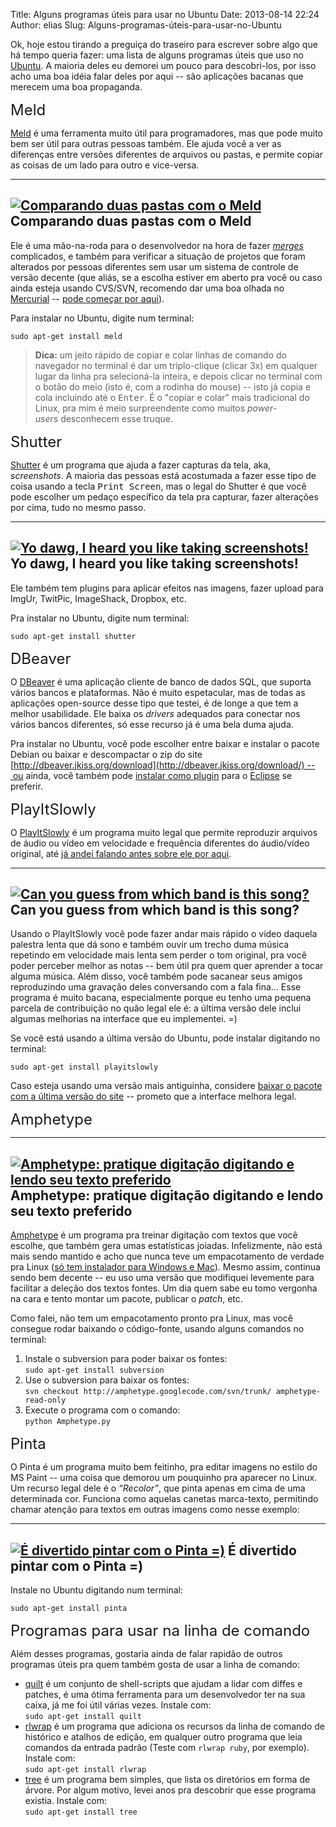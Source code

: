 Title: Alguns programas úteis para usar no Ubuntu
Date: 2013-08-14 22:24
Author: elias
Slug: Alguns-programas-úteis-para-usar-no-Ubuntu

Ok, hoje estou tirando a preguiça do traseiro para escrever sobre algo
que há tempo queria fazer: uma lista de alguns programas úteis que uso
no [Ubuntu](http://www.ubuntu.com/ "Ubuntu Linux"). A maioria deles eu
demorei um pouco para descobri-los, por isso acho uma boa idéia falar
deles por aqui -- são aplicações bacanas que merecem uma boa propaganda.

<span style="font-size: x-large;">Meld</span>

[Meld](http://meldmerge.org/) é uma ferramenta muito útil para
programadores, mas que pode muito bem ser útil para outras pessoas
também. Ele ajuda você a ver as diferenças entre versões diferentes de
arquivos ou pastas, e permite copiar as coisas de um lado para outro e
vice-versa.

  ------------------------------------------------------------------------------------------------------------------------------------------------------------------------------------------------------------------------------------------------
  [![Comparando duas pastas com o Meld](http://eljunior.files.wordpress.com/2013/08/minha_pasta-outra_pasta-meld_004.png "Comparando duas pastas com o Meld")](http://eljunior.files.wordpress.com/2013/08/minha_pasta-outra_pasta-meld_004.png)
  Comparando duas pastas com o Meld
  ------------------------------------------------------------------------------------------------------------------------------------------------------------------------------------------------------------------------------------------------

Ele é uma mão-na-roda para o desenvolvedor na hora de fazer
*[merges](http://en.wikipedia.org/wiki/Merge_(revision_control) "Artigo sobre merges na Wikipedia")*
complicados, e também para verificar a situação de projetos que foram
alterados por pessoas diferentes sem usar um sistema de controle de
versão decente (que aliás, se a escolha estiver em aberto pra você ou
caso ainda esteja usando CVS/SVN, recomendo dar uma boa olhada no
[Mercurial](http://mercurial.selenic.com/) -- [pode começar por
aqui](http://hginit.com/)).

Para instalar no Ubuntu, digite num terminal:

`sudo apt-get install meld`

> **Dica:** um jeito rápido de copiar e colar linhas de comando do
> navegador no terminal é dar um triplo-clique (clicar 3x) em qualquer
> lugar da linha pra selecioná-la inteira, e depois clicar no terminal
> com o botão do meio (isto é, com a rodinha do mouse) -- isto já copia
> e cola incluindo até o <kbd>Enter</kbd>. É o "copiar e colar" mais
> tradicional do Linux, pra mim é meio surpreendente como muitos
> *power-users* desconhecem esse truque.

<span style="font-size: x-large;">Shutter</span>

[Shutter](http://shutter-project.org/) é um programa que ajuda a fazer
capturas da tela, aka, *screenshots*. A maioria das pessoas está
acostumada a fazer esse tipo de coisa usando a tecla <kbd>Print
Screen</kbd>, mas o legal do Shutter é que você pode escolher um pedaço
específico da tela pra capturar, fazer alterações por cima, tudo no
mesmo passo.

  --------------------------------------------------------------------------------------------------------------------------------------------------------------------------------------------
  [![Yo dawg, I heard you like taking screenshots!](http://eljunior.files.wordpress.com/2013/08/shutter-yo_dawg.png?w=640)](http://eljunior.files.wordpress.com/2013/08/shutter-yo_dawg.png)
  Yo dawg, I heard you like taking screenshots!
  --------------------------------------------------------------------------------------------------------------------------------------------------------------------------------------------

Ele também tem plugins para aplicar efeitos nas imagens, fazer upload
para ImgUr, TwitPic, ImageShack, Dropbox, etc.

Pra instalar no Ubuntu, digite num terminal:

`sudo apt-get install shutter`

<span style="font-size: x-large;">DBeaver</span>

O [DBeaver](http://jkiss.org/) é uma aplicação cliente de banco de dados
SQL, que suporta vários bancos e plataformas. Não é muito espetacular,
mas de todas as aplicações open-source desse tipo que testei, é de longe
a que tem a melhor usabilidade. Ele baixa os *drivers* adequados para
conectar nos vários bancos diferentes, só esse recurso já é uma bela
duma ajuda.

Pra instalar no Ubuntu, você pode escolher entre baixar e instalar o
pacote Debian ou baixar e descompactar o zip do site
[http://dbeaver.jkiss.org/download](http://dbeaver.jkiss.org/download/) -- ou
ainda, você também pode [instalar como
plugin](http://marketplace.eclipse.org/node/507775) para o
[Eclipse](http://www.eclipse.org/) se preferir.

<span style="font-size: x-large;">PlayItSlowly</span>

O [PlayItSlowly](http://29a.ch/playitslowly/) é um programa muito legal
que permite reproduzir arquivos de áudio ou vídeo em velocidade e
frequência diferentes do áudio/vídeo original, até [já andei falando
antes sobre ele por
aqui](http://eljunior.wordpress.com/2011/07/28/tocar-video-ou-musica-em-outra-velocidade-mantendo-o-tom/).

  ------------------------------------------------------------------------------------------------------------------------------------------------------------------------------------------
  [![Can you guess from which band is this song?](http://eljunior.files.wordpress.com/2013/08/play-it-slowly_012.png)](http://eljunior.files.wordpress.com/2013/08/play-it-slowly_012.png)
  Can you guess from which band is this song?
  ------------------------------------------------------------------------------------------------------------------------------------------------------------------------------------------

Usando o PlayItSlowly você pode fazer andar mais rápido o vídeo daquela
palestra lenta que dá sono e também ouvir um trecho duma música
repetindo em velocidade mais lenta sem perder o tom original, pra você
poder perceber melhor as notas -- bem útil pra quem quer aprender a
tocar alguma música. Além disso, você também pode sacanear seus amigos
reproduzindo uma gravação deles conversando com a fala fina... Esse
programa é muito bacana, especialmente porque eu tenho uma pequena
parcela de contribuição no quão legal ele é: a última versão dele inclui
algumas melhorias na interface que eu implementei. =)

Se você está usando a última versão do Ubuntu, pode instalar digitando
no terminal:

`sudo apt-get install playitslowly`

Caso esteja usando uma versão mais antiguinha, considere [baixar o
pacote com a última versão do site](http://29a.ch/playitslowly/) --
prometo que a interface melhora legal.

<span style="font-size: x-large;">Amphetype</span>

  ------------------------------------------------------------------------------------------------------------------------------------------------------------------------------------------------------------------------------------------
  [![Amphetype: pratique digitação digitando e lendo seu texto preferido](http://eljunior.files.wordpress.com/2013/08/amphetype_001.png?w=640 "Tela inicial do Amphetype")](http://eljunior.files.wordpress.com/2013/08/amphetype_001.png)
  Amphetype: pratique digitação digitando e lendo seu texto preferido
  ------------------------------------------------------------------------------------------------------------------------------------------------------------------------------------------------------------------------------------------

[Amphetype](http://code.google.com/p/amphetype/) é um programa pra
treinar digitação com textos que você escolhe, que também gera umas
estatísticas joiadas. Infelizmente, não está mais sendo mantido e acho
que nunca teve um empacotamento de verdade pra Linux ([só tem instalador
para Windows e
Mac](https://code.google.com/p/amphetype/downloads/list "Instaladores do Amphetype para Windows e Mac")).
Mesmo assim, continua sendo bem decente -- eu uso uma versão que
modifiquei levemente para facilitar a deleção dos textos fontes. Um dia
quem sabe eu tomo vergonha na cara e tento montar um pacote, publicar o
*patch*, etc.

Como falei, não tem um empacotamento pronto pra Linux, mas você consegue
rodar baixando o código-fonte, usando alguns comandos no terminal:

1.  Instale o subversion para poder baixar os fontes:  
   `sudo apt-get install subversion`
2.  Use o subversion para baixar os fontes:  
   `svn checkout http://amphetype.googlecode.com/svn/trunk/ amphetype-read-only`
3.  Execute o programa com o comando:  
   `python Amphetype.py`

<span style="font-size: x-large;">Pinta</span>

O Pinta é um programa muito bem feitinho, pra editar imagens no estilo
do MS Paint -- uma coisa que demorou um pouquinho pra aparecer no Linux.
Um recurso legal dele é o *“Recolor”*, que pinta apenas em cima de uma
determinada cor. Funciona como aquelas canetas marca-texto, permitindo
chamar atenção para textos em outras imagens como nesse exemplo:

  ----------------------------------------------------------------------------------------------------------------------------------------------------------------------------------------------------------------
  [![É divertido pintar com o Pinta =)](http://eljunior.files.wordpress.com/2013/08/diffusionofinnovation-pinta_003.png?w=640)](http://eljunior.files.wordpress.com/2013/08/diffusionofinnovation-pinta_003.png)
  É divertido pintar com o Pinta =)
  ----------------------------------------------------------------------------------------------------------------------------------------------------------------------------------------------------------------

Instale no Ubuntu digitando num terminal:

`sudo apt-get install pinta`

<span style="font-size: x-large;">Programas para usar na linha de
comando</span>

Além desses programas, gostaria ainda de falar rapidão de outros
programas úteis pra quem também gosta de usar a linha de comando:

-   [quilt](http://en.wikipedia.org/wiki/Quilt_(software)) é um conjunto
    de shell-scripts que ajudam a lidar com diffes e patches, é uma
    ótima ferramenta para um desenvolvedor ter na sua caixa, já me foi
    útil várias vezes. Instale com:  
   `sudo apt-get install quilt`
-   [rlwrap](http://utopia.knoware.nl/~hlub/rlwrap/) é um programa que
    adiciona os recursos da linha de comando de histórico e atalhos de
    edição, em qualquer outro programa que leia comandos da entrada
    padrão (Teste com `rlwrap ruby`, por exemplo). Instale com:  
   `sudo apt-get install rlwrap`
-   [tree](http://stackoverflow.com/questions/3455625/linux-command-to-print-directory-structure-in-the-form-of-a-tree)
    é um programa bem simples, que lista os diretórios em forma de
    árvore. Por algum motivo, levei anos pra descobrir que esse programa
    existia. Instale com:  
   `sudo apt-get install tree`


